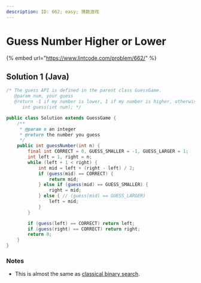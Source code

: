 ```yaml
---
description: ID: 662; easy; 猜数游戏
---
```

# Guess Number Higher or Lower

{% embed url="https://www.lintcode.com/problem/662/" %}

## Solution 1 (Java)

```java
/* The guess API is defined in the parent class GuessGame.
   @param num, your guess
   @return -1 if my number is lower, 1 if my number is higher, otherwise return 0
      int guess(int num); */

public class Solution extends GuessGame {
    /**
     * @param n an integer
     * @return the number you guess
     */
    public int guessNumber(int n) {
        final int CORRECT = 0, GUESS_SMALLER = -1, GUESS_LARGER = 1;
        int left = 1, right = n;
        while (left + 1 < right) {
            int mid = left + (right - left) / 2;
            if (guess(mid) == CORRECT) {
                return mid;
            } else if (guess(mid) == GUESS_SMALLER) {
                right = mid;
            } else { // (guess(mid) == GUESS_LARGER)
                left = mid;
            }
        }

        if (guess(left) == CORRECT) return left;
        if (guess(right) == CORRECT) return right;
        return 0;
    }
}
```

### Notes

* This is almost the same as [classical binary search](classical-binary-search.md).
